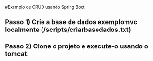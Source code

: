 #Exemplo de CRUD usando Spring Boot 

## Passo 1) Crie a base de dados exemplomvc localmente (/scripts/criarbasedados.txt)

## Passo 2) Clone o projeto e execute-o usando o tomcat.
